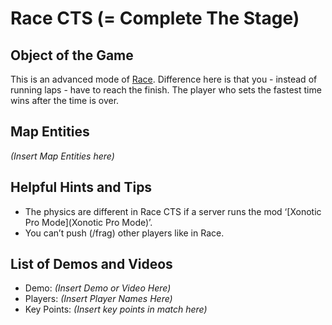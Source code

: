 Race CTS (= Complete The Stage)
===============================

Object of the Game
------------------

This is an advanced mode of [Race](Race). Difference here is that you - instead of running laps - have to reach the finish. The player who sets the fastest time wins after the time is over.

Map Entities
------------

_(Insert Map Entities here)_

Helpful Hints and Tips
----------------------

- The physics are different in Race CTS if a server runs the mod ‘[Xonotic Pro Mode](Xonotic Pro Mode)’.
- You can’t push (/frag) other players like in Race.

List of Demos and Videos
------------------------

-   Demo: _(Insert Demo or Video Here)_
-   Players: _(Insert Player Names Here)_
-   Key Points: _(Insert key points in match here)_

